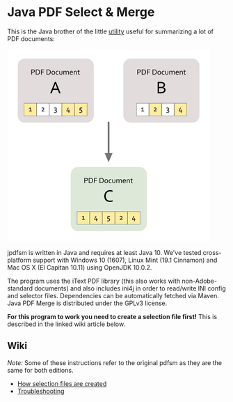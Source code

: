 # Java PDF Select &amp; Merge
This is the Java brother of the little [utility](https://github.com/woborschilde/pdfsm) useful for summarizing a lot of PDF documents:

![How it works info graphic](https://raw.githubusercontent.com/woborschilde/pdfsm/master/web-img/pdfsm_how-it-works.png "")

jpdfsm is written in Java and requires at least Java 10. We've tested cross-platform support with Windows 10 (1607), Linux Mint (19.1 Cinnamon) and Mac OS X (El Capitan 10.11) using OpenJDK 10.0.2.

The program uses the iText PDF library (this also works with non-Adobe-standard documents) and also includes ini4j in order to read/write INI config and selector files. Dependencies can be automatically fetched via Maven. Java PDF Merge is distributed under the GPLv3 license.

**For this program to work you need to create a selection file first!** This is described in the linked wiki article below.

## Wiki
*Note:* Some of these instructions refer to the original pdfsm as they are the same for both editions.
 - [How selection files are created](https://github.com/woborschilde/pdfsm/wiki/INI-Selection-File)
 - [Troubleshooting](https://github.com/woborschilde/jpdfsm/wiki/Troubleshooting)

